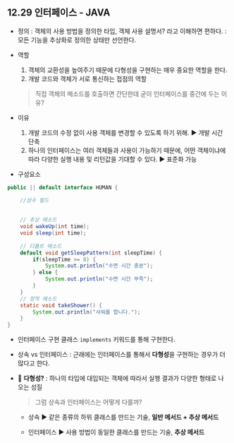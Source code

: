 ## 12.29 인터페이스 - JAVA

- 정의
  : 객체의 사용 방법을 정의한 타입, 객체 사용 설명서? 라고 이해하면 편하다.
  : 모든 기능을 추상화로 정의한 상태만 선언한다.

- 역할

  1. 객체의 교환성을 높여주기 때문에 다형성을 구현하는 매우 중요한 역할을 한다.
  2. 개발 코드와 객체가 서로 통신하는 접점의 역할

  > 직접 객체의 메소드를 호출하면 간단한데 굳이 인터페이스를 중간에 두는 이유?

- 이유

  1. 개발 코드의 수정 없이 사용 객체를 변경할 수 있도록 하기 위해. ▶ 개발 시간 단축
  2. 하나의 인터페이스는 여러 객체들과 사용이 가능하기 때문에, 어떤 객체이냐에 따라 다양한 실행 내용 및 리턴값을 기대할 수 있다. ▶ 표준화 가능

- 구성요소

```java
public || default interface HUMAN {

    //상수 필드
    
    
    // 추상 메소드
    void wakeUp(int time);
    void sleep(int time);
    
    // 디폴트 메소드
    default void getSleepPattern(int sleepTime) {
    	if(sleepTime >= 8) {
            System.out.println("수면 시간 충분");
        } else {
            System.out.println("수면 시간 부족");
        }
    }
    // 정적 메소드
    static void takeShower() {
    	System.out.println("샤워를 합니다.");
    }
}
```

- 인터페이스 구현 클래스
  `implements` 키워드를 통해 구현한다.

- 상속 vs 인터페이스
  : 근래에는 인터페이스를 통해서 **다형성**을 구현하는 경우가 더 많다고 한다.

- 🧐 **다형성?**
  : 하나의 타입에 대입되는 객체에 따라서 실행 결과가 다양한 형태로 나오는 성질

  > 그럼 상속과 인터페이스는 어떻게 다를까?

  * 상속 ▶ 같은 종류의 하위 클래스를 만드는 기술, **일반 메서드 + 추상 메서드**

  * 인터페이스 ▶ 사용 방법이 동일한 클래스를 만드는 기술, **추상 메서드**